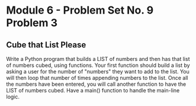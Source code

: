 # Module 6 - Problem Set No. 9 Problem 3

## Cube that List Please

Write a Python program that builds a LIST of numbers and then has that list of numbers cubed, using functions. Your first function should build a list by asking a user for the number of "numbers" they want to add to the list. You will then loop that number of times appending numbers to the list. Once all the numbers have been entered, you will call another function to have the LIST of numbers cubed. Have a main() function to handle the main-line logic.
